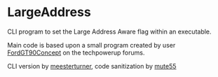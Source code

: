 # LargeAddress

CLI program to set the Large Address Aware flag within an executable.


Main code is based upon a small program created by user [FordGT90Concept](https://www.techpowerup.com/forums/threads/large-address-aware.112556/) on the techpowerup forums.

CLI version by [meesterturner](https://github.com/meesterturner), code sanitization by [mute55](https://github.com/mute55)
